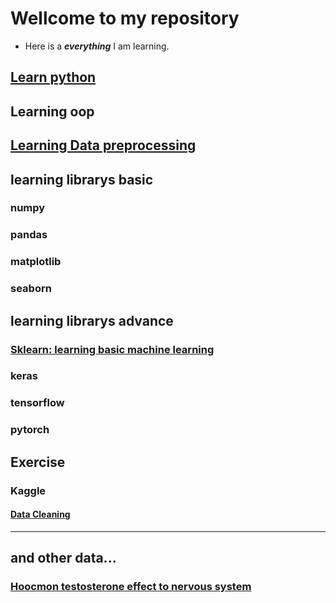 # Wellcome to my repository
- Here is a ***everything*** I am learning.
## [Learn python](learn_python/readme.md)

## Learning oop

## [Learning Data preprocessing](/learn_preproccessing/readme.md)

## learning librarys basic

###  numpy

### pandas

### matplotlib

### seaborn

## learning librarys advance

### [Sklearn: learning basic machine learning](learn_sklearn/readme.md)

### keras

### tensorflow

### pytorch

## Exercise

### Kaggle

#### [Data Cleaning](/exercise_kaggle/data_cleaning/readme.md)

---
##  and other data...
### [Hoocmon testosterone effect to nervous system](TesEffectToNervousSystem/readme.md)

